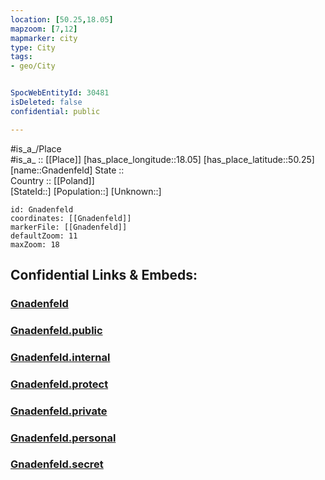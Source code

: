 ```yaml
---
location: [50.25,18.05] 
mapzoom: [7,12] 
mapmarker: city 
type: City
tags:
- geo/City


SpocWebEntityId: 30481
isDeleted: false
confidential: public

---
```

#is_a_/Place  
#is_a_ :: [[Place]] 
[has_place_longitude::18.05] 
[has_place_latitude::50.25] 
[name::Gnadenfeld] 
State ::  
Country :: [[Poland]]  
[StateId::] 
[Population::] 
[Unknown::] 


```leaflet
id: Gnadenfeld
coordinates: [[Gnadenfeld]] 
markerFile: [[Gnadenfeld]] 
defaultZoom: 11 
maxZoom: 18
```


## Confidential Links & Embeds: 

### [Gnadenfeld](/_Standards/Earth/Continent/Europe/Europe~East/Poland/Provinces~Poland/Opole/City/Gnadenfeld.md) 

### [Gnadenfeld.public](/_public/Earth/Continent/Europe/Europe~East/Poland/Provinces~Poland/Opole/City/Gnadenfeld.public.md) 

### [Gnadenfeld.internal](/_internal/Earth/Continent/Europe/Europe~East/Poland/Provinces~Poland/Opole/City/Gnadenfeld.internal.md) 

### [Gnadenfeld.protect](/_protect/Earth/Continent/Europe/Europe~East/Poland/Provinces~Poland/Opole/City/Gnadenfeld.protect.md) 

### [Gnadenfeld.private](/_private/Earth/Continent/Europe/Europe~East/Poland/Provinces~Poland/Opole/City/Gnadenfeld.private.md) 

### [Gnadenfeld.personal](/_personal/Earth/Continent/Europe/Europe~East/Poland/Provinces~Poland/Opole/City/Gnadenfeld.personal.md) 

### [Gnadenfeld.secret](/_secret/Earth/Continent/Europe/Europe~East/Poland/Provinces~Poland/Opole/City/Gnadenfeld.secret.md)

